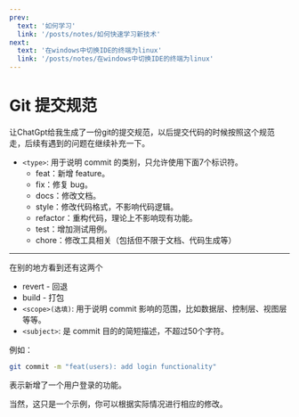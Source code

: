 ```yaml
---
prev: 
  text: '如何学习'
  link: '/posts/notes/如何快速学习新技术'
next:
  text: '在windows中切换IDE的终端为linux'
  link: '/posts/notes/在windows中切换IDE的终端为linux'
---
```


# Git 提交规范

让ChatGpt给我生成了一份git的提交规范，以后提交代码的时候按照这个规范走，后续有遇到的问题在继续补充一下。

- `<type>`: 用于说明 commit 的类别，只允许使用下面7个标识符。
  - feat：新增 feature。
  - fix：修复 bug。
  - docs：修改文档。
  - style：修改代码格式，不影响代码逻辑。
  - refactor：重构代码，理论上不影响现有功能。
  - test：增加测试用例。
  - chore：修改工具相关（包括但不限于文档、代码生成等）
---
在别的地方看到还有这两个 
  - revert - 回退
  - build - 打包
- `<scope>(选填)`: 用于说明 commit 影响的范围，比如数据层、控制层、视图层等等。
- `<subject>`: 是 commit 目的的简短描述，不超过50个字符。

例如：
```bash
git commit -m "feat(users): add login functionality"
```
表示新增了一个用户登录的功能。

当然，这只是一个示例，你可以根据实际情况进行相应的修改。

